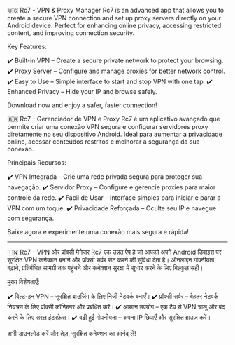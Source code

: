
🇺🇸 Rc7 - VPN & Proxy Manager
Rc7 is an advanced app that allows you to create a secure VPN connection and set up proxy servers directly on your Android device. Perfect for enhancing online privacy, accessing restricted content, and improving connection security.

Key Features:

✔️ Built-in VPN – Create a secure private network to protect your browsing.
✔️ Proxy Server – Configure and manage proxies for better network control.
✔️ Easy to Use – Simple interface to start and stop VPN with one tap.
✔️ Enhanced Privacy – Hide your IP and browse safely.

Download now and enjoy a safer, faster connection!


🇧🇷 Rc7 - Gerenciador de VPN e Proxy
Rc7 é um aplicativo avançado que permite criar uma conexão VPN segura e configurar servidores proxy diretamente no seu dispositivo Android. Ideal para aumentar a privacidade online, acessar conteúdos restritos e melhorar a segurança da sua conexão.

Principais Recursos:

✔️ VPN Integrada – Crie uma rede privada segura para proteger sua navegação.
✔️ Servidor Proxy – Configure e gerencie proxies para maior controle da rede.
✔️ Fácil de Usar – Interface simples para iniciar e parar a VPN com um toque.
✔️ Privacidade Reforçada – Oculte seu IP e navegue com segurança.

Baixe agora e experimente uma conexão mais segura e rápida!


---

🇮🇳 Rc7 - VPN और प्रॉक्सी मैनेजर
Rc7 एक उन्नत ऐप है जो आपको अपने Android डिवाइस पर सुरक्षित VPN कनेक्शन बनाने और प्रॉक्सी सर्वर सेट करने की सुविधा देता है। ऑनलाइन गोपनीयता बढ़ाने, प्रतिबंधित सामग्री तक पहुंचने और कनेक्शन सुरक्षा में सुधार करने के लिए बिल्कुल सही।

मुख्य विशेषताएँ:

✔️ बिल्ट-इन VPN – सुरक्षित ब्राउज़िंग के लिए निजी नेटवर्क बनाएँ।
✔️ प्रॉक्सी सर्वर – बेहतर नेटवर्क नियंत्रण के लिए प्रॉक्सी कॉन्फ़िगर और प्रबंधित करें।
✔️ आसान उपयोग – एक टैप से VPN चालू और बंद करने के लिए सरल इंटरफ़ेस।
✔️ बढ़ी हुई गोपनीयता – अपना IP छिपाएँ और सुरक्षित ब्राउज़ करें।

अभी डाउनलोड करें और तेज़, सुरक्षित कनेक्शन का आनंद लें!

